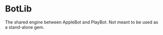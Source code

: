 # BotLib

The shared engine between AppleBot and PlayBot. Not meant to be used as a stand-alone gem.

